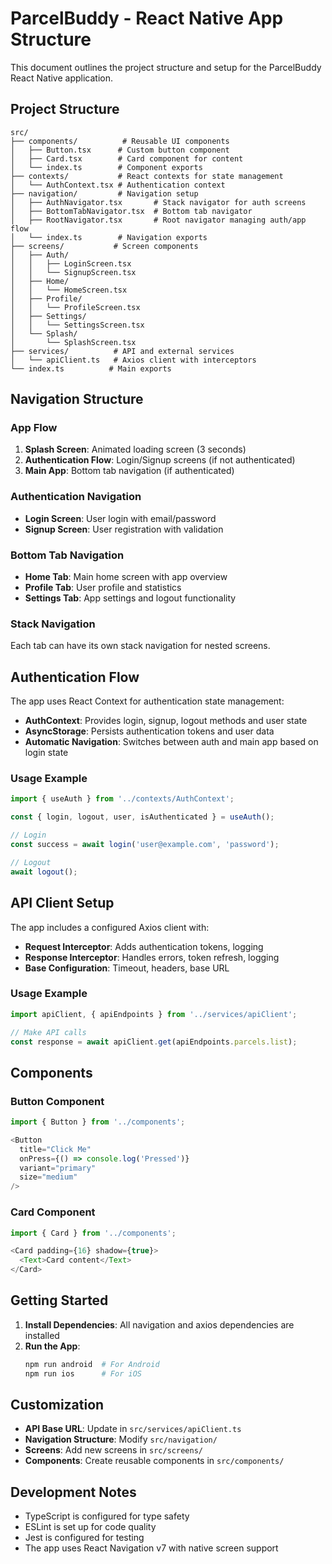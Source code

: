 # ParcelBuddy - React Native App Structure

This document outlines the project structure and setup for the ParcelBuddy React Native application.

## Project Structure

```
src/
├── components/          # Reusable UI components
│   ├── Button.tsx      # Custom button component
│   ├── Card.tsx        # Card component for content
│   └── index.ts        # Component exports
├── contexts/           # React contexts for state management
│   └── AuthContext.tsx # Authentication context
├── navigation/         # Navigation setup
│   ├── AuthNavigator.tsx       # Stack navigator for auth screens
│   ├── BottomTabNavigator.tsx  # Bottom tab navigator
│   ├── RootNavigator.tsx       # Root navigator managing auth/app flow
│   └── index.ts        # Navigation exports
├── screens/           # Screen components
│   ├── Auth/
│   │   ├── LoginScreen.tsx
│   │   └── SignupScreen.tsx
│   ├── Home/
│   │   └── HomeScreen.tsx
│   ├── Profile/
│   │   └── ProfileScreen.tsx
│   ├── Settings/
│   │   └── SettingsScreen.tsx
│   └── Splash/
│       └── SplashScreen.tsx
├── services/          # API and external services
│   └── apiClient.ts   # Axios client with interceptors
└── index.ts          # Main exports
```

## Navigation Structure

### App Flow
1. **Splash Screen**: Animated loading screen (3 seconds)
2. **Authentication Flow**: Login/Signup screens (if not authenticated)
3. **Main App**: Bottom tab navigation (if authenticated)

### Authentication Navigation
- **Login Screen**: User login with email/password
- **Signup Screen**: User registration with validation

### Bottom Tab Navigation
- **Home Tab**: Main home screen with app overview
- **Profile Tab**: User profile and statistics
- **Settings Tab**: App settings and logout functionality

### Stack Navigation
Each tab can have its own stack navigation for nested screens.

## Authentication Flow

The app uses React Context for authentication state management:

- **AuthContext**: Provides login, signup, logout methods and user state
- **AsyncStorage**: Persists authentication tokens and user data
- **Automatic Navigation**: Switches between auth and main app based on login state

### Usage Example

```typescript
import { useAuth } from '../contexts/AuthContext';

const { login, logout, user, isAuthenticated } = useAuth();

// Login
const success = await login('user@example.com', 'password');

// Logout
await logout();
```

## API Client Setup

The app includes a configured Axios client with:

- **Request Interceptor**: Adds authentication tokens, logging
- **Response Interceptor**: Handles errors, token refresh, logging
- **Base Configuration**: Timeout, headers, base URL

### Usage Example

```typescript
import apiClient, { apiEndpoints } from '../services/apiClient';

// Make API calls
const response = await apiClient.get(apiEndpoints.parcels.list);
```

## Components

### Button Component
```typescript
import { Button } from '../components';

<Button
  title="Click Me"
  onPress={() => console.log('Pressed')}
  variant="primary"
  size="medium"
/>
```

### Card Component
```typescript
import { Card } from '../components';

<Card padding={16} shadow={true}>
  <Text>Card content</Text>
</Card>
```

## Getting Started

1. **Install Dependencies**: All navigation and axios dependencies are installed
2. **Run the App**:
   ```bash
   npm run android  # For Android
   npm run ios      # For iOS
   ```

## Customization

- **API Base URL**: Update in `src/services/apiClient.ts`
- **Navigation Structure**: Modify `src/navigation/`
- **Screens**: Add new screens in `src/screens/`
- **Components**: Create reusable components in `src/components/`

## Development Notes

- TypeScript is configured for type safety
- ESLint is set up for code quality
- Jest is configured for testing
- The app uses React Navigation v7 with native screen support
